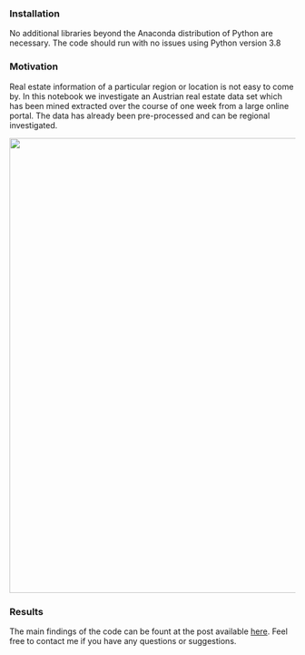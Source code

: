 ### Installation
No additional libraries beyond the Anaconda distribution of Python are necessary. The code should 
run with no issues using Python version 3.8

### Motivation
Real estate information of a particular region or location is not 
easy to come by. In this notebook we investigate an Austrian real estate data set which has been mined
extracted over the course of one week from a large online portal. The data has already been 
pre-processed and can be regional investigated.

<img src="https://github.com/AReburg/Austrian-Real-Estate-Analysis/tree/main/img/property_price_district_level.png" width="800"/>

### Results
The main findings of the code can be fount at the post available [here]().
Feel free to contact me if you have any questions or suggestions.
